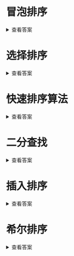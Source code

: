 
# 冒泡排序
<details>
<summary>查看答案</summary>

```swift
var numbers = [24,17,85,13,9,54,76,45,5,63]
func sort(_ numbers:inout [Int], _ index:Int = 0) {
    guard numbers.count - index > 2 else {
        return
    }
    var _index = 0
    while _index < numbers.count - index - 1 {
        let _newIndex = _index + 1
        let left = numbers[_index]
        let right = numbers[_newIndex]
        if left > right {
            numbers[_index] = right
            numbers[_newIndex] = left
        }
        _index = _newIndex
    }
    sort(&numbers,index + 1)
}
sort(&numbers)
```
</details>

# 选择排序
<details>
<summary>查看答案</summary>

[选择排序](八大排序算法/选择排序.md)
</details>

# 快速排序算法
<details>
<summary>查看答案</summary>

```objc
var numbers = [86,37,56,29,92,73,15,63,30,8]
func sort(_ numbers: [Int]) -> [Int] {
    guard numbers.count >= 2 else {
        return numbers
    }
    var mins:[Int] = []
    var maxs:[Int] = []
    let start = numbers[0]
    for item in numbers.enumerated() {
        guard item.offset > 0 else {
            continue
        }
        if item.element >= start {
            maxs.append(item.element)
        } else {
            mins.append(item.element)
        }
    }
    return sort(mins) + [start] + sort(maxs)
}
numbers = sort(numbers)
```
</details>

# 二分查找
<details>
<summary>查看答案</summary>

```objc
var searchNumbers = [1,2,4,5,6,7,9,12,15,19,23,26,29,34,39]
func search(_ numbers: [Int], _ number:Int, _ start:Int = 0) -> Int? {
    guard numbers.count > 0 else {
        return nil
    }
    let index:Int = numbers.count / 2
    for item in numbers.enumerated() {
        if item.offset >= index {
            break
        }
        if item.element == number {
            return item.offset + start
        }
    }
    let _numbers = Array(numbers[index...])
    return search(_numbers, number, (index + start))
}
```
</details>

# 插入排序
<details>
<summary>查看答案</summary>
[插入排序图解](八大排序算法/插入排序.md)
</details>

# 希尔排序
<details>
<summary>查看答案</summary>
    
[希尔排序图解](八大排序算法/希尔排序.md)
</details>


